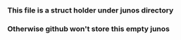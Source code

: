 ### This file is a struct holder under junos directory
### Otherwise github won't store this empty junos
